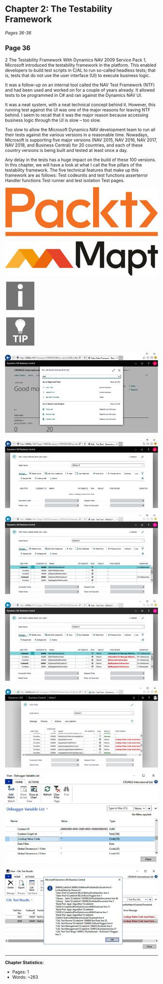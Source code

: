 # Chapter 2: The Testability Framework

*Pages 36-36*

## Page 36

2 The Testability Framework With Dynamics NAV 2009 Service Pack 1, Microsoft introduced the testability framework in the platform. This enabled developers to build test scripts in C/AL to run so-called headless tests; that is, tests that do not use the user interface (UI) to execute business logic.

It was a follow-up on an internal tool called the NAV Test Framework (NTF) and had been used and worked on for a couple of years already. It allowed tests to be programmed in C# and ran against the Dynamics NAV UI.

It was a neat system, with a neat technical concept behind it. However, this running test against the UI was one of the major reasons for leaving NTF behind. I seem to recall that it was the major reason because accessing business logic through the UI is slow – too slow.

Too slow to allow the Microsoft Dynamics NAV development team to run all their tests against the various versions in a reasonable time. Nowadays, Microsoft is supporting five major versions (NAV 2015, NAV 2016, NAV 2017, NAV 2018, and Business Central) for 20 countries, and each of these country versions is being built and tested at least once a day.

Any delay in the tests has a huge impact on the build of these 100 versions. In this chapter, we will have a look at what I call the five pillars of the testability framework. The five technical features that make up this framework are as follows: Test codeunits and test functions asserterror Handler functions Test runner and test isolation Test pages.

![Image from page 36](../images/page_36_img_3.png)

![Image from page 36](../images/page_36_img_5.png)

![Image from page 36](../images/page_36_img_7.png)

![Image from page 36](../images/page_36_img_9.png)

![Image from page 36](../images/page_36_img_18.png)

![Image from page 36](../images/page_36_img_19.png)

![Image from page 36](../images/page_36_img_21.png)

![Image from page 36](../images/page_36_img_22.png)

![Image from page 36](../images/page_36_img_54.png)

![Image from page 36](../images/page_36_img_63.png)

![Image from page 36](../images/page_36_img_67.png)

---

**Chapter Statistics:**
- Pages: 1
- Words: ~263
